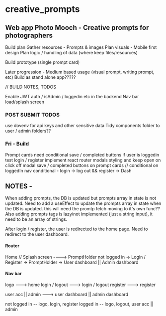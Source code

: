 # creative_prompts

## Web app Photo Mooch - Creative prompts for photographers

Build plan
Gather resources - Prompts & images
Plan visuals - Mobile first design
Plan logic / handling of data (where keep files/resources)

Build prototype (single prompt card)

Later progression - Medium based usage (visual prompt, writing prompt, etc)
Build as stand alone app?????

// BUILD NOTES, TODOS

Enable JWT auth / isAdmin / loggedin etc in the backend
Nav bar
load/splash screen

### POST SUBMIT TODOS

use dovenv for api keys and other sensitive data
Tidy components folder to user / admin folders??

### Fri - Build

Prompt cards need conditional save / completed buttons if user is loggedin
test login / register
implement react router
modals styling and keep open on click off modal
save / completed buttons on prompt cards // conditional on loggedIn
nav conditional - login -> log out && register -> Dash

## NOTES -

When adding prompts, the DB is updated but prompts array in state is not updated. Need to add a useEffect to update the prompts array in state when the DB is updated. this will need the promtp fetch moving to it's own func??
Also adding prompts tags is lazy/not implemented (just a string input), it need to be an array of strings.

After login / register, the user is redirected to the home page. Need to redirect to the user dashboard.

#### Router

Home // Splash screen ----> PromptHolder not logged in
->
Login / Register
->
PromptHolder
->
User dashboard || Admin dashboard

#### Nav bar

logo ---> home
login / logout ---> login / logout
register ---> register

user acc || admin ---> user dashboard || admin dashboard

not logged in -- logo, login, register
logged in -- logo, logout, user acc || admin

